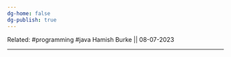 ```yaml
---
dg-home: false
dg-publish: true
---
```

Related: #programming #java 
Hamish Burke || 08-07-2023
***
